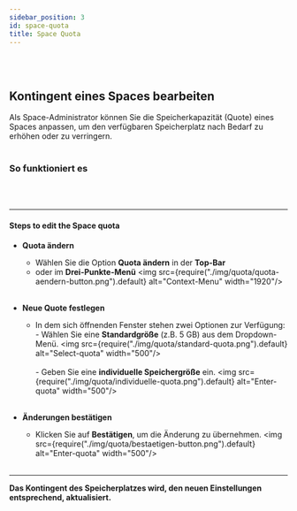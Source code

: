 ```yaml
---
sidebar_position: 3
id: space-quota
title: Space Quota
---
```


<br/><br/>

## Kontingent eines Spaces bearbeiten

Als Space-Administrator können Sie die Speicherkapazität (Quote) eines Spaces anpassen, um den verfügbaren Speicherplatz
nach Bedarf zu erhöhen oder zu verringern. <br/><br/>

### So funktioniert es

<br/><br/>

---

#### Steps to edit the Space quota

- **Quota ändern**
  - Wählen Sie die Option **Quota ändern** in der **Top-Bar**
  - oder im **Drei-Punkte-Menü** <img src={require("./img/quota/quota-aendern-button.png").default} alt="Context-Menu"
    width="1920"/> <br/><br/>

- **Neue Quote festlegen**
  - In dem sich öffnenden Fenster stehen zwei Optionen zur Verfügung: - Wählen Sie eine **Standardgröße** (z.B. 5 GB)
    aus dem Dropdown-Menü. <img src={require("./img/quota/standard-quota.png").default} alt="Select-quota" width="500"/>
    <br/><br/> - Geben Sie eine **individuelle Speichergröße** ein. <img
    src={require("./img/quota/individuelle-quota.png").default} alt="Enter-quota" width="500"/> <br/><br/>

- **Änderungen bestätigen**
  - Klicken Sie auf **Bestätigen**, um die Änderung zu übernehmen. <img
    src={require("./img/quota/bestaetigen-button.png").default} alt="Enter-quota" width="500"/> <br/><br/>

---

**Das Kontingent des Speicherplatzes wird, den neuen Einstellungen entsprechend, aktualisiert.**
